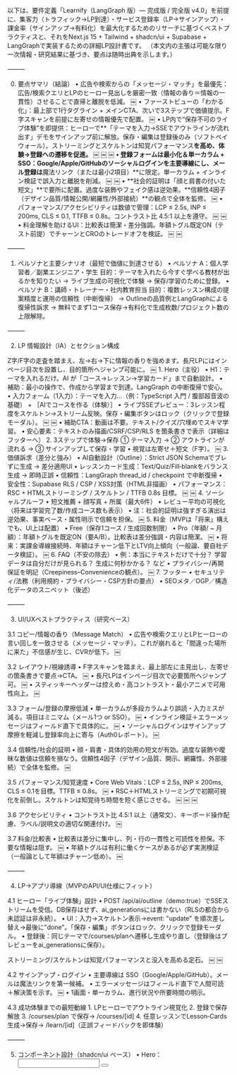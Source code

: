 以下は、要件定義「Learnify（LangGraph 版）— 完成版 / 完全版 v4.0」を前提に、集客力（トラフィック→LP到達）・サービス登録率（LP→サインアップ）・課金率（サインアップ→有料化）を最大化するためのリサーチに基づくベストプラクティスと、それをNext.js 15 + Tailwind + shadcn/ui + Supabase + LangGraphで実装するための詳細LP設計書です。
（本文内の主張は可能な限り一次情報・研究結果に基づき、要点は随時出典を示します。）

⸻

0. 要点サマリ（結論）
	•	広告や検索からの「メッセージ・マッチ」を最優先：広告/検索クエリとLPのヒーロー見出しを厳密一致（情報の香り＝情報の一貫性）させることで直帰と離脱を低減。 ￼
	•	ファーストビューの「わかる化」：最上部で1行タグライン + メインCTA、次いで3ステップで価値提示。F字スキャンを前提に左寄せの情報優先で配置。 ￼
	•	LP内で“保存不可のライブ体験”を即提供：ヒーローで**「テーマを入力→SSEでアウトラインが流れ出す」デモをサインアップ前に解放。保存・編集は登録後のみ（ソフトペイウォール）。ストリーミングとスケルトンは知覚パフォーマンス**を高め、体験→登録への遷移を促進。 ￼ ￼ ￼
	•	登録フォームは最小化＆単一カラム + SSO：Google/Apple/GitHubのソーシャルログインを主要導線にし、メール登録は**魔法リンク（または最小2項目）**に限定。単一カラム + インライン検証で誤入力と離脱を削減。 ￼ ￼
	•	**社会的証明は「顔と肩書の付いた短文」**で要所に配置。過度な装飾やフェイク感は逆効果。**信頼性4因子（デザイン品質/情報公開/網羅性/外部接続）**の観点で全体を監修。 ￼
	•	パフォーマンス/アクセシビリティは数値で管理：LCP ≤ 2.5s, INP ≤ 200ms, CLS ≤ 0.1, TTFB ≤ 0.8s。コントラスト比 4.5:1 以上を遵守。 ￼ ￼
	•	料金理解を助けるUI：比較表は簡潔・差分強調。年額トグル既定ON（テスト前提）でチャーンとCROのトレードオフを検証。 ￼ ￼

⸻

1. ペルソナと主要シナリオ（最短で価値に到達させる）
	•	ペルソナ A：個人学習者／副業エンジニア・学生
目的：テーマを入れたら今すぐ学べる教材が出るかを知りたい → ライブ生成の可視化で体験 → 保存/学習のために登録。
	•	ペルソナ B：講師・トレーナー・社内教育担当
目的：複数レッスン構成の提案精度と運用の信頼性（中断復帰） → Outlineの品質例とLangGraphによる復帰性訴求 → 無料でまず1コース保存→有料化で生成枚数/プロジェクト数の上限解除。

⸻

2. LP 情報設計（IA）とセクション構成

Z字/F字の走査を踏まえ、左→右→下に情報の香りを強めます。長尺LPにはインページ目次を設置し、目的箇所へジャンプ可能に。 ￼
	1.	Hero（主役）
	•	H1：テーマを入れるだけ。AI が「コース→レッスン→学習カード」まで自動設計。
	•	補助：最小の操作で、作成から学習まで到達。LangGraph の中断復帰で安心。
	•	入力フォーム（1入力）：テーマを入力…（例：TypeScript 入門 / 腹部超音波の基礎） + ［AIでコースを作る（体験）］
	•	ライブSSEプレビュー：3レッスン程度をスケルトン→ストリーム反映。保存・編集ボタンはロック（クリックで登録モーダル）。 ￼ ￼
	•	補助CTA：動画は不要。テキスト/クイズ/穴埋めでスキマ学習。
	•	安心要素：テキストのみ描画/CSRF/CSP/RLS を箇条書きで表示（詳細はフッターへ）
	2.	3ステップで体験→保存
① テーマ入力 → ② アウトラインが流れる → ③ サインアップして保存・学習
	•	視覚は左寄せ＋短文（F字）。 ￼
	3.	価値訴求（差分と強み）
	•	AI自動設計（Outline）：Strict JSON Schemaでブレずに生成 → 差分適用UI
	•	レッスンカード生成：Text/Quiz/Fill‑blankをバランス生成 → 即時正誤
	•	信頼性：LangGraph thread_id / checkpoint で中断復帰
	•	安全性：Supabase RLS / CSP / XSS対策（HTML非描画）
	•	パフォーマンス：RSC + HTMLストリーミング / スケルトン / TTFB 0.8s 目標。 ￼ ￼
	4.	ソーシャルプルーフ
	•	短文推薦 + 顔写真 + 所属（最大6件）
	•	レビュー平均の可視化（将来は学習完了数/作成コース数も表示）
	•	注：社会的証明は強すぎる演出は逆効果、事実ベース・属性明示で信頼を担保。 ￼
	5.	料金（MVPは「将来」構えでも、UI上は配置）
	•	Free（保存1コース / 生成回数制限）
	•	Pro（年額/ ~ 月額）：年額トグルを既定ON（要A/B）。比較表は差分強調・内容は簡潔。 ￼
	•	将来：実課金導線接続時、年額はチャーン低下とLTV向上傾向（一般論、要自社データ検証）。 ￼
	6.	FAQ（不安の除去）
	•	例：本当にテキストだけで十分？ 学習データは自分だけが見られる？ 生成に何秒かかる？ など
	•	プライバシー/再開保証を明記（Creepiness–Convenienceの観点）。 ￼
	7.	フッター
	•	セキュリティ/法務（利用規約・プライバシー・CSP方針の要点）
	•	SEOメタ／OGP／構造化データのスニペット（後述）

⸻

3. UI/UXベストプラクティス（研究ベース）

3.1 コピー/情報の香り（Message Match）
	•	広告や検索クエリとLPヒーローの言い回しを一致させる（メッセージ・マッチ）。これが崩れると「間違った場所に来た」不信感が生じ、CVRが低下。 ￼

3.2 レイアウト/視線誘導
	•	F字スキャンを踏まえ、最上部左に主見出し、左寄せの箇条書きで要点→CTA。 ￼
	•	長尺LPはインページ目次で必要箇所へジャンプ可。 ￼
	•	スティッキーヘッダーは控えめ・高コントラスト・最小アニメで可用性向上。 ￼

3.3 フォーム/登録の摩擦低減
	•	単一カラムが多段カラムより誤読・入力ミスが減る。項目はミニマム（メール1つ or SSO）。 ￼
	•	インライン検証＋エラーメッセージはフィールド直下で具体的に。 ￼
	•	ソーシャルログインはサインアップ摩擦を軽減し登録率向上に寄与（Auth0レポート）。 ￼

3.4 信頼性/社会的証明
	•	顔・肩書・具体的効用の短文が有効。過度な装飾や曖昧な数値は信頼を損なう。信頼性4因子（デザイン品質、開示、網羅性、外部接続）で全体を監修。 ￼

3.5 パフォーマンス/知覚速度
	•	Core Web Vitals：LCP ≤ 2.5s, INP ≤ 200ms, CLS ≤ 0.1を目標。TTFB ≤ 0.8s。 ￼
	•	RSC＋HTMLストリーミングで初期可視化を前倒し。スケルトンは知覚待ち時間を短く感じさせる。 ￼ ￼ ￼

3.6 アクセシビリティ
	•	コントラスト比 4.5:1 以上（通常文）、キーボード操作配慮、ラベル/説明文の適切な関連付け。 ￼

3.7 料金/比較表
	•	比較表は差分に集中し、列・行の一貫性と可読性を担保。不要な情報は隠す。 ￼
	•	年額トグルは有利に働くケースがあるが必ず実測検証（一般論として年額はチャーン低め）。 ￼

⸻

4. LP→アプリ導線（MVPのAPI/UI仕様にフィット）

4.1 ヒーロー「ライブ体験」設計
	•	POST /api/ai/outline（demo:true）でSSEストリームを受信。DB保存はせず、ai_generationsには書かない（RLSの都合から未認証は非永続）。
	•	UI：入力→スケルトン表示→event: "update" を順次差し替え→最後に"done"。「保存・編集」ボタンはロック、クリックで登録モーダル。
	•	登録後：同じテーマで/courses/planへ遷移し生成やり直し（登録後はプレビューをai_generationsに保存）。

ストリーミング/スケルトンは知覚パフォーマンスと没入を高める定石。 ￼ ￼

4.2 サインアップ・ログイン
	•	主要導線は SSO（Google/Apple/GitHub）。メールは魔法リンクを第一候補。
	•	エラーメッセージはフィールド直下で人間可読＋解決策を示す。 ￼
	•	1画面・単一カラム、進行状況や所要時間の明示。

4.3 成功体験までの最短動線
	1.	LPヒーローでアウトライン視覚化
	2.	登録で保存解放
	3.	/courses/plan で保存→ /courses/[id]
	4.	任意レッスンでLesson‑Cards生成→保存→ /learn/[id]（正誤フィードバックを即体験）

⸻

5. コンポーネント設計（shadcn/ui ベース）
	•	Hero：<Input/> <Button/> <Badge/> <Dialog/> <Card/>
	•	LivePreview：スケルトン（<Skeleton/>）→ストリーム反映
	•	StickyHeader：<NavigationMenu/> + CTAボタン（モバイルは <Sheet/>）
	•	SocialProof：<Avatar/> <Card/>
	•	Pricing：<Toggle/> <Table/>（差分強調、列幅固定）
	•	FAQ：<Accordion/>
	•	Toast：失敗時の再試行をワンアクションで

⸻

6. ページ/コード構成（Next.js 15, App Router）

src/app/(public)/page.tsx                  // LP
src/components/landing/{Hero.tsx, LivePreview.tsx, SocialProof.tsx, Pricing.tsx, FAQ.tsx}
src/app/api/ai/outline/route.ts           // 既存（SSE）: demo:true は非永続モードで返す
src/lib/ai/schema.ts                      // CoursePlan schema (strict)

6.1 ヒーロー：SSE 受信（POST）実装例（抜粋・要点）

// app/(public)/_components/LivePreview.tsx
'use client';
import { useEffect, useRef, useState } from 'react';

type UpdateEvt =
  | { type:'update'; data:any }
  | { type:'done'; data:{ draftId?:string, threadId?:string, checkpointId?:string } }
  | { type:'error'; data:{ message:string } };

export function LivePreview({ theme }: { theme: string }) {
  const [items, setItems] = useState<any[]>([]);
  const controllerRef = useRef<AbortController>();

  useEffect(() => {
    if (!theme) return;
    controllerRef.current?.abort();
    const controller = new AbortController();
    controllerRef.current = controller;

    (async () => {
      const res = await fetch('/api/ai/outline', {
        method: 'POST',
        headers: { 'Content-Type': 'application/json' },
        // 未ログインは demo:true で非永続（サーバ側で分岐）
        body: JSON.stringify({ theme, demo: true }),
        signal: controller.signal,
      });
      if (!res.body) return;

      const reader = res.body.getReader();
      const decoder = new TextDecoder('utf-8');
      let buffer = '';
      while (true) {
        const { done, value } = await reader.read();
        if (done) break;
        buffer += decoder.decode(value, { stream: true });
        // SSE: "event:" と "data:" を行単位で処理
        const parts = buffer.split('\n\n');
        for (let i = 0; i < parts.length - 1; i++) {
          const chunk = parts[i];
          const evLine = chunk.split('\n').find(l => l.startsWith('event:'));
          const dataLine = chunk.split('\n').find(l => l.startsWith('data:'));
          if (!evLine || !dataLine) continue;
          const evt: UpdateEvt = { type: evLine.slice(6).trim() as any, data: JSON.parse(dataLine.slice(5)) };
          if (evt.type === 'update') setItems(prev => /* 差分マージ */ [...prev, evt.data]);
          if (evt.type === 'error') console.error(evt.data.message);
        }
        buffer = parts[parts.length - 1];
      }
    })();

    return () => controller.abort();
  }, [theme]);

  // 省略: <Skeleton/> を items が空の間に表示、以降は差分を淡くハイライト
  return /* JSX */;
}

注意：EventSource は GET 限定なため、POST + ReadableStreamでSSE処理。差分ハイライトは追加/更新/削除を色分け（要件の「差分が明確」）。

⸻

7. 性能・品質要件（LP特化）
	•	Core Web Vitals 目標：
	•	LCP ≤ 2.5s（最大要素をHTML初期に記述・preload、CDN最適化） ￼
	•	INP ≤ 200ms（ロングタスク分割・不要JS削減） ￼
	•	CLS ≤ 0.1（メディアのサイズ予約、レイアウト誘発アニメ回避） ￼
	•	TTFB ≤ 0.8s（RSC/ストリーミング、上流DBアクセス最適化） ￼
	•	知覚パフォーマンス：スケルトンをフルページロードの指標として採用（スピナーより良好な知覚速度） ￼
	•	アクセシビリティ：コントラスト 4.5:1 以上、フォーカス可視、フォームラベルとヘルプテキスト関連付け。 ￼

⸻

8. SEO/シェア最適化（LP）
	•	タイトル/メタディスクリプションはページ固有・簡潔に（Google推奨）。 ￼
	•	OGPタグでSNSプレビュー最適化。 ￼
	•	構造化データ：SoftwareApplication の JSON‑LD を埋め込む（アプリ種別/カテゴリ/価格レンジ等）。 ￼ ￼

JSON‑LD（例：LP専用）

<script type="application/ld+json">
{
  "@context":"https://schema.org",
  "@type":"SoftwareApplication",
  "name":"Learnify (LangGraph)",
  "applicationCategory":"EducationApplication",
  "operatingSystem":"Web",
  "offers": { "@type": "Offer", "price": "0", "priceCurrency":"USD" },
  "description":"テーマを入力するだけでAIがコース〜レッスンを自動設計。LangGraphで中断復帰、Supabase RLSで安全。"
}
</script>


⸻

9. コピー案（主要セクション）

Hero 見出し

テーマを入れるだけ。AI が「コース→レッスン→学習カード」まで自動設計。

サブ

最小の操作で作成から学習まで。中断してもLangGraphが復帰します。

主CTA

無料で体験する（保存はサインアップ後）

3ステップ

① テーマ入力 → ② プレビューがSSEで流れる → ③ 登録して保存・学習

価値訴求（箇条書き）
	•	JSON Schema strictでブレない生成
	•	差分プレビューで一括反映が安全
	•	Text/Quiz/Fill‑blankの即時正誤
	•	RLS/CSRF/CSP/XSS対策で安心

料金（コピー）

Free：1コース保存/生成回数に制限
Pro：上限拡大・高速生成（年額推奨）＊まずは無料でお試し

⸻

10. デザイン・トークン（Tailwind 指針）
	•	色：--foreground と --muted-foreground のコントラストを4.5:1 以上に（ライト/ダーク双方）。 ￼
	•	余白：セクションは py-16 md:py-24、行間は leading-7 を標準
	•	タイポ：見出しはtext-balance（CSS）で改行最適化、本文は45–75文字幅
	•	フォーカス：focus-visible:ring-2 ring-offset-2 を全インタラクティブ要素に適用

⸻

11. アナリティクス／計測イベント（最小セット）
	•	lp.hero.generate_clicked（テーマ・クエリ長）
	•	lp.hero.stream_started/finished（経過時間）
	•	lp.signup.modal_opened / auth.signup_succeeded
	•	lp.pricing.toggled_annual / lp.pricing.select_plan
	•	下流：ai.outline.started/succeeded/failed（要件10）と突合

目的は**「体験→登録」移行のボトルネック**特定（例：ストリーム開始までの遅延がCVRへ与える影響）。

⸻

12. A/B テスト計画（優先順）
	1.	ヒーロー見出しのメッセージ・マッチ有無（広告コピー完全一致 vs 汎用コピー）。 ￼
	2.	ライブ体験の位置（ヒーロー直下 vs 中腹）と体験の長さ（3レッスン vs 6レッスン）。
	3.	SSOの視認性（SSOを主要ボタンとして露出 vs 二次導線）。 ￼
	4.	年額既定ONの有無（課金開始後）。 ￼
	5.	比較表の差分強調方式（行強調 vs 列強調）。 ￼

⸻

13. エラー/例外設計（UI）
	•	AI 429/過負荷：ヒーロー内プレビューに再試行（指数バックオフ）/ キャッシュ提示ボタン。
	•	SSE 途切れ：AbortController で再接続案内。
	•	フォーム検証：フィールド直下に具体的・礼儀正しい文言。 ￼

⸻

14. セキュリティ/プライバシー明記（LP上の明文化）
	•	保存前の体験は非永続、保存後は自分のアカウントのみ閲覧可（RLS）。
	•	生成テキストはプレーンテキスト描画（HTML不許可）、XSS回避。
	•	CSP/allowedOriginsの適用をサイトポリシーに明記。

⸻

15. 実装チェックリスト
	•	ヒーロー入力→0.8s以内にスケルトン表示、2.5s以内に最初のレッスン描画。 ￼
	•	単一カラム・SSO最優先・インライン検証の登録UI。 ￼ ￼
	•	4.5:1 コントラスト、キーボード操作確認。 ￼
	•	比較表は差分強調＋用語一貫性。 ￼
	•	メタ/OGP/JSON‑LDの埋め込み。 ￼ ￼

⸻

16. （付録）UIモジュールの詳細

16.1 LivePreview の差分視覚化
	•	追加：左縁に緑のガイド、フェードイン
	•	更新：背景薄黄で2秒ハイライト
	•	削除：淡い取り消し線 → 圧縮

16.2 Sticky CTA（モバイル）
	•	下部固定「無料で体験」ボタン（小さめ、目立つ、邪魔しない）。 ￼

16.3 フォームUI
	•	ラベルは常に可視（プレースホルダ代替禁止）
	•	行内ヘルプで要件の説明（例：魔法リンクの挙動）
	•	エラーはフィールド直下に簡潔＋解決策（例：メールが届かない場合は迷惑メールを確認…） ￼

⸻

17. Learnify 固有価値の表現（コピー例）
	•	信頼性（中断復帰）：
生成が止まっても大丈夫。LangGraph の thread_id / checkpoint で続きから再開。
	•	安全性：
Supabase RLS により、あなたのデータはあなたにしか見えません。
	•	実用性：
Text/Quiz/Fill‑blank の軽量カードで、スマホでもサクサク反復。

⸻

参考（出典）
	•	メッセージ・マッチ／情報の香り：Unbounce（定義・事例）。 ￼
	•	F字スキャン/可読性：NN/g（F‑pattern）。 ￼
	•	インページ目次（長文ページのナビ向上）：NN/g。 ￼
	•	単一カラム/項目削減/インライン検証：Baymard（単一カラム・項目数）、NN/g & Baymard（インライン検証）。 ￼
	•	SSOで摩擦低減：Auth0 レポート。 ￼
	•	スケルトン/ストリーミング/知覚速度：NN/g（Skeleton Screens）、web.dev（Rendering/TTFB）。 ￼ ￼
	•	Core Web Vitals（LCP/INP/CLS）：web.dev。 ￼
	•	コントラスト比 4.5:1（WCAG 2.2）：W3C。 ￼
	•	比較表の使い所/作法：NN/g。 ￼
	•	年額の効果（一般論）：ProfitWell/Paddle。 ￼

⸻

最後に

このLP設計は、「まず体験→保存のために登録」という最短の成功体験を起点に、研究に基づくフォーム/レイアウト/信頼設計、RSC+SSE/スケルトンによる知覚パフォーマンス最適化を統合しています。
Next.js 15 + shadcn/ui の実装粒度まで落としてあるため、そのまま組み込み可能です。必要であれば、**ヒーロー周りの実装コード（完全版）や計測スキーマ（型定義）**も併せて提示できます。